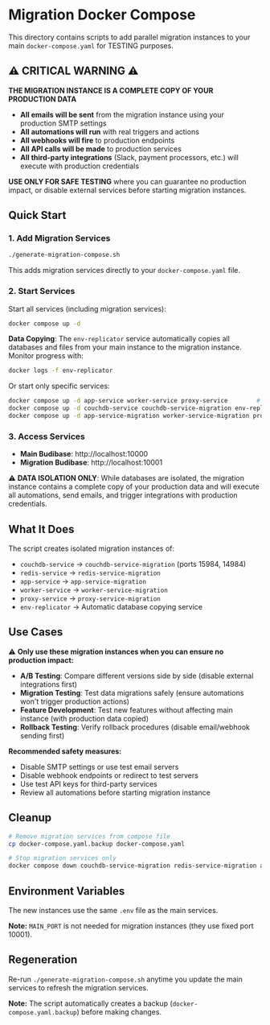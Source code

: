 # Migration Docker Compose

This directory contains scripts to add parallel migration instances to your main `docker-compose.yaml` for TESTING purposes.

## ⚠️ CRITICAL WARNING ⚠️

**THE MIGRATION INSTANCE IS A COMPLETE COPY OF YOUR PRODUCTION DATA**

- **All emails will be sent** from the migration instance using your production SMTP settings
- **All automations will run** with real triggers and actions
- **All webhooks will fire** to production endpoints
- **All API calls will be made** to production services
- **All third-party integrations** (Slack, payment processors, etc.) will execute with production credentials

**USE ONLY FOR SAFE TESTING** where you can guarantee no production impact, or disable external services before starting migration instances.

## Quick Start

### 1. Add Migration Services

```bash
./generate-migration-compose.sh
```

This adds migration services directly to your `docker-compose.yaml` file.

### 2. Start Services

Start all services (including migration services):
```bash
docker compose up -d
```

**Data Copying**: The `env-replicator` service automatically copies all databases and files from your main instance to the migration instance. Monitor progress with:
```bash
docker logs -f env-replicator
```

Or start only specific services:
```bash
docker compose up -d app-service worker-service proxy-service        # Main services only
docker compose up -d couchdb-service couchdb-service-migration env-replicator  # Copy databases first
docker compose up -d app-service-migration worker-service-migration proxy-service-migration  # Then start migration services
```

### 3. Access Services

- **Main Budibase**: http://localhost:10000
- **Migration Budibase**: http://localhost:10001

⚠️ **DATA ISOLATION ONLY**: While databases are isolated, the migration instance contains a complete copy of your production data and will execute all automations, send emails, and trigger integrations with production credentials.

## What It Does

The script creates isolated migration instances of:

- `couchdb-service` → `couchdb-service-migration` (ports 15984, 14984)
- `redis-service` → `redis-service-migration`
- `app-service` → `app-service-migration`
- `worker-service` → `worker-service-migration` 
- `proxy-service` → `proxy-service-migration`
- `env-replicator` → Automatic database copying service

## Use Cases

⚠️ **Only use these migration instances when you can ensure no production impact:**

- **A/B Testing**: Compare different versions side by side (disable external integrations first)
- **Migration Testing**: Test data migrations safely (ensure automations won't trigger production actions)
- **Feature Development**: Test new features without affecting main instance (with production data copied)
- **Rollback Testing**: Verify rollback procedures (disable email/webhook sending first)

**Recommended safety measures:**
- Disable SMTP settings or use test email servers
- Disable webhook endpoints or redirect to test servers  
- Use test API keys for third-party services
- Review all automations before starting migration instance

## Cleanup

```bash
# Remove migration services from compose file
cp docker-compose.yaml.backup docker-compose.yaml

# Stop migration services only
docker compose down couchdb-service-migration redis-service-migration app-service-migration worker-service-migration proxy-service-migration
```

## Environment Variables

The new instances use the same `.env` file as the main services.

**Note:** `MAIN_PORT` is not needed for migration instances (they use fixed port 10001).

## Regeneration

Re-run `./generate-migration-compose.sh` anytime you update the main services to refresh the migration services.

**Note:** The script automatically creates a backup (`docker-compose.yaml.backup`) before making changes.